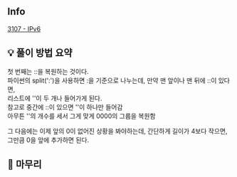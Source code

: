 ## Info
[3107 - IPv6](https://www.acmicpc.net/problem/3107)

## 💡 풀이 방법 요약
첫 번째는 ::을 복원하는 것이다.  
파이썬의 split(':')을 사용하면 :을 기준으로 나누는데, 만약 맨 앞이나 맨 뒤에 ::이 있다면,  
리스트에 ''이 두 개나 들어가게 된다.  
참고로 중간에 ::이 있으면 ''이 하나만 들어감  
아무튼 ''의 개수를 세서 그게 맞게 0000의 그룹을 복원함  
  
그 다음에는 이제 앞의 0이 없어진 상황을 봐야하는데, 간단하게 길이가 4보다 작으면,  
그만큼 0을 앞에 추가하면 된다.

## 🙂 마무리


